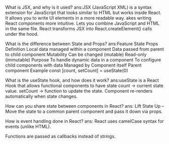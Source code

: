 What is JSX, and why is it used? 
ans:JSX (JavaScript XML) is a syntax extension for JavaScript that looks similar to HTML but works inside React. It allows you to write UI elements in a more readable way.
akes writing React components more intuitive.
Lets you combine JavaScript and HTML in the same file.
React transforms JSX into React.createElement() calls under the hood.


What is the difference between State and Props?
ans:Feature	State	Props
Definition	Local data managed within a component	Data passed from parent to child component
Mutability	Can be changed (mutable)	Read-only (immutable)
Purpose	To handle dynamic data in a component	To configure child components with data
Managed by	Component itself	Parent component
Example	const [count, setCount] = useState(0)	<Child message="Hello" />


What is the useState hook, and how does it work?
ans:useState is a React Hook that allows functional components to have state
count → current state value.
setCount → function to update the state.
Component re-renders automatically when state changes.


How can you share state between components in React?
ans:
Lift State Up – Move the state to a common parent component and pass it down via props.




How is event handling done in React?
ans: React uses camelCase syntax for events (unlike HTML).

Functions are passed as callbacks instead of strings.
